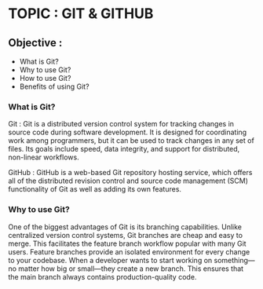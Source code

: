 # TOPIC : GIT & GITHUB
## Objective :
- What is Git?
- Why to use Git?
- How to use Git?
- Benefits of using Git?

### What is Git?
Git : Git is a distributed version control system for tracking changes in source code during software development. It is designed for coordinating work among programmers, but it can be used to track changes in any set of files. Its goals include speed, data integrity, and support for distributed, non-linear workflows.

GitHub : GitHub is a web-based Git repository hosting service, which offers all of the distributed revision control and source code management (SCM) functionality of Git as well as adding its own features.

### Why to use Git?
One of the biggest advantages of Git is its branching capabilities. Unlike centralized version control systems, Git branches are cheap and easy to merge. This facilitates the feature branch workflow popular with many Git users.
Feature branches provide an isolated environment for every change to your codebase. When a developer wants to start working on something—no matter how big or small—they create a new branch. This ensures that the main branch always contains production-quality code.
